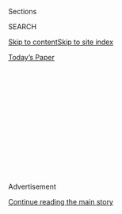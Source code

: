 <div id="app">

<div>

<div>

<div>

<div class="NYTAppHideMasthead css-1q2w90k e1suatyy0">

<div class="section css-ui9rw0 e1suatyy2">

<div class="css-eph4ug er09x8g0">

<div class="css-6n7j50">

</div>

<span class="css-1dv1kvn">Sections</span>

<div class="css-10488qs">

<span class="css-1dv1kvn">SEARCH</span>

</div>

[Skip to content](#site-content)[Skip to site
index](#site-index)

</div>

<div class="css-10698na e1huz5gh0">

</div>

</div>

<div id="masthead-bar-one" class="section hasLinks css-15hmgas e1csuq9d3">

<div class="css-uqyvli e1csuq9d0">

</div>

<div class="css-1uqjmks e1csuq9d1">

</div>

<div class="css-9e9ivx">

[](https://myaccount.nytimes3xbfgragh.onion/auth/login?response_type=cookie&client_id=vi)

</div>

<div class="css-1bvtpon e1csuq9d2">

[Today’s
Paper](https://www.nytimes3xbfgragh.onion/section/todayspaper)

</div>

</div>

</div>

</div>

<div data-aria-hidden="false">

<div id="site-content" data-role="main">

<div>

<div class="css-1aor85t" style="opacity:0.000000001;z-index:-1;visibility:hidden">

<div class="css-1hqnpie">

<div class="css-epjblv">

<span class="css-z6pdnw">Letter of Recommendation: Nike Air Force
1s</span>

</div>

<div class="css-k008qs">

<div class="css-1iwv8en">

<span class="css-18z7m18"></span>

<div>

<div>

</div>

</div>

</div>

<span class="css-1n6z4y">https://nyti.ms/2X4yFyp</span>

<div class="css-1705lsu">

<div class="css-4xjgmj">

<div class="css-4skfbu" data-role="toolbar" data-aria-label="Social Media Share buttons, Save button, and Comments Panel with current comment count" data-testid="share-tools">

  - 
  - 
  - 
  - 
    
    <div class="css-6n7j50">
    
    </div>

  - 

</div>

</div>

</div>

</div>

</div>

</div>

<div class="css-13pd83m">

</div>

<div id="top-wrapper" class="css-1sy8kpn">

<div id="top-slug" class="css-l9onyx">

Advertisement

</div>

[Continue reading the main
story](#after-top)

<div class="ad top-wrapper" style="text-align:center;height:100%;display:block;min-height:250px">

<div id="top" class="place-ad" data-position="top" data-size-key="top">

</div>

</div>

<div id="after-top">

</div>

</div>

<div id="sponsor-wrapper" class="css-1hyfx7x">

<div id="sponsor-slug" class="css-19vbshk">

Supported by

</div>

[Continue reading the main
story](#after-sponsor)

<div id="sponsor" class="ad sponsor-wrapper" style="text-align:center;height:100%;display:block">

</div>

<div id="after-sponsor">

</div>

</div>

[Letter of
Recommendation](/column/letter-of-recommendation "Letter of Recommendation")

<div class="css-1vkm6nb ehdk2mb0">

# Letter of Recommendation: Nike Air Force 1s

</div>

<div class="css-79elbk" data-testid="photoviewer-wrapper">

<div class="css-z3e15g" data-testid="photoviewer-wrapper-hidden">

</div>

<div class="css-1a48zt4 ehw59r15" data-testid="photoviewer-children">

![<span class="css-ach9cc e1z0qqy90" itemprop="copyrightHolder"><span class="css-1ly73wi e1tej78p0">Credit...</span><span><span>Photograph
by Mayan
Toledano</span></span></span>](https://static01.graylady3jvrrxbe.onion/images/2019/06/30/magazine/30mag-lor/29cfc925fec748baa44dd2fdef9cef42-articleLarge.jpg?quality=75&auto=webp&disable=upscale)

</div>

</div>

<div class="css-xt80pu e12qa4dv0">

<div class="css-18e8msd">

<div class="css-vp77d3 epjyd6m0">

<div class="css-1baulvz">

By <span class="css-1baulvz last-byline" itemprop="name">D.
Watkins</span>

</div>

</div>

  - June 25,
    2019

  - 
    
    <div class="css-4xjgmj">
    
    <div class="css-d8bdto" data-role="toolbar" data-aria-label="Social Media Share buttons, Save button, and Comments Panel with current comment count" data-testid="share-tools">
    
      - 
      - 
      - 
      - 
        
        <div class="css-6n7j50">
        
        </div>
    
      - 
    
    </div>
    
    </div>

</div>

</div>

<div class="section meteredContent css-1r7ky0e" name="articleBody" itemprop="articleBody">

<div class="css-1fanzo5 StoryBodyCompanionColumn">

<div class="css-53u6y8">

“Wake up, dummy\!” my cousin yelled through my bedroom door. This was
back in 1998, about 7 a.m. “You got the Foot Locker interview\! We need
that discount\! Get up\!”

Ashy, teenage me fell out of bed and ran to my calendar, navigating
through all the sneakers littering my floor: Air Jordans, Air Max 90s,
95s, 97s, the Pippens that say “AIR” on the side, more Uptempos,
Duncans, Air Pennys and every other slightly worn Nike in my rotation.
He was right, today was the Foot Locker interview — the day that the
famous sneaker chain would recognize me as a shoe expert, hire me on the
spot, hit me with my own official Foot Locker referee shirt and grossly
underpay me but try to make it right with the 30 percent discount before
marveling at the way I tripled their sales with my uncanny shoe
intellect and promote me to the highest level in their company while I
was still in high school.

I had never had a job before. In the event that I ever was in a position
to get one, my dad always told me to say, “I’d like to develop a sense
of independence.” We all know that the real reason we work is for money,
but as Pop constantly reminded me, “You gotta play the game.” I planned
to play the game that day in a crisp button-up shirt, some black slacks,
and hard bottoms — you know, church shoes. But after 10 minutes of shoe
digging and finding only one, I spotted, all the way at the end of the
long line of boxed shoes I rarely touched, a fresh pair of
white-on-white “Airs.” I threw them on and blasted out the door.

Nike Air Force 1s were sacred in my town, and still are. We Baltimoreans
call them “Airs” because they’re as important to us as oxygen. My dad
ran the streets in his until the fronts crinkled and the seams burst. My
older brother and his friends would buy fresh pairs by the dozens with
street money, in a bunch of different colors to match their Russell,
Champion and Sergio Tacchini tracksuits. Clean Airs and a clean
sweatsuit was the East Baltimore uniform.

</div>

</div>

<div class="css-1fanzo5 StoryBodyCompanionColumn">

<div class="css-53u6y8">

When I arrived at the interview, there was one nervous-looking guy in
front of me. From behind, I heard a voice: “You cleaned up for this job,
with ya lil’ Airs and button-up on. You think you
cute?”

</div>

</div>

<div style="max-width:100%;margin:0 auto">

<div class="css-17dprlf" data-id="100000006571402" data-slug="30mag-lor-pullquote1" style="max-width:600px">

</div>

</div>

<div class="css-1fanzo5 StoryBodyCompanionColumn">

<div class="css-53u6y8">

“Nay Nay\!” I said, turning around. “You never beeped me. What’s up?”

“I thought you wanted to be a little drug dealer like your friends?” she
said.

Nay Nay was two years ahead of me in school. She always had a reason for
not dating me: “You too young\!” or “Those boys you be with are too
crazy\!” But here I was, interviewing for jobs. I wrote my beeper number
down for her again and watched her walk out of the store.

“Mr. Watkins, how you doin’, B\!” the store manager said in a heavy New
York accent. “Welcome\!” I followed him into a little office at the back
of the store, where he complimented my shoes: “I’m gonna get married in
a pair of Air 1s, B.” He offered a common myth about how the world
should be thankful that New York popularized the sneaker (New Yorkers
are very Christopher Columbus-like — they think they discovered
everything). The truth was, the shoe needed Baltimore as much as
Baltimore needed the shoe. “Without Baltimore, the Nike Air Force 1
might have faded out of existence,” reads a Nike promo from 2017. “In
1984, two years after its launch, Nike wasn’t planning to continue
production of the shoe. But thanks to Baltimore’s enthusiastic wearers,
the AF-1 continued to be made.”

</div>

</div>

<div class="css-1fanzo5 StoryBodyCompanionColumn">

<div class="css-53u6y8">

Harold Rudo, whose family founded the legendary Baltimore sneaker store
Charley Rudo Sports, was getting them delivered by the truckload when he
heard that Nike planned to discontinue the shoe. This was in the days
before the internet, so businesses like Rudo’s weren’t as focused on
what the rest of the world was doing. The local market was everything —
and locally, we wanted Airs. “The shoes were blowing out of my store,”
Rudo said in a[2007
article](https://www.baltimoresun.com/news/bs-xpm-2007-01-25-0701250054-story.html)
in The Baltimore Sun. He flew out to Nike’s headquarters in Portland,
Oregon, and “met with the second-in-command.” Airs were one of the most
popular shoes in both Rudo’s East and West Baltimore stores. “After a
time, Nike decided to send AF1s to the chopping block,” Rochelle Rudo,
Harold’s sister, [told the
Sun](https://www.baltimoresun.com/obituaries/bs-md-ob-harold-rudo-20170404-story.html).
“Harold wouldn’t let that happen.”

The Foot Locker manager shook my hand. “You’ll be hearing from me, kid,”
he said. “Real talk.” I headed home to let my cousin know that I smashed
the interview, and that we had big discounts in our future. On the way,
I got a \#911 page, so I stopped at a pay phone and hit the number back:
It was Nay Nay, asking for a date.

When I picked up my cousin, he cut me off before I could tell him about
my winning streak. “No time\!” he replied, jumping in my car: Two
friends wanted to play us in basketball for money, like $300, right now.

I looked down at my feet. My fresh white Airs were about to get as
crumpled and brown at the seams as my dad’s. We won the game, and I
wiped them down as best I could before my date with Nay Nay, which led
to multiple dates, which led to nothing, because she was using high
school me to make her 20-something-year-old boyfriend jealous. I never
got that Foot Locker job, or any other job in a shoe store, either. But
I discovered my connection with Airs, just as my dad, big brother and
older guys in the neighborhood did before me. I’m from a place where
nothing is permanent — not housing, not family, not freedom — and yet
these shoes have always been there: the one sneaker I can hoop in, wear
on a date or to a job interview. Twenty years later, and they’re still a
part of my uniform.

</div>

</div>

</div>

<div>

</div>

<div>

</div>

<div>

</div>

<div>

<div id="bottom-wrapper" class="css-1ede5it">

<div id="bottom-slug" class="css-l9onyx">

Advertisement

</div>

[Continue reading the main
story](#after-bottom)

<div id="bottom" class="ad bottom-wrapper" style="text-align:center;height:100%;display:block;min-height:90px">

</div>

<div id="after-bottom">

</div>

</div>

</div>

</div>

</div>

## Site Index

<div>

</div>

## Site Information Navigation

  - [© <span>2020</span> <span>The New York Times
    Company</span>](https://help.nytimes3xbfgragh.onion/hc/en-us/articles/115014792127-Copyright-notice)

<!-- end list -->

  - [NYTCo](https://www.nytco.com/)
  - [Contact
    Us](https://help.nytimes3xbfgragh.onion/hc/en-us/articles/115015385887-Contact-Us)
  - [Work with us](https://www.nytco.com/careers/)
  - [Advertise](https://nytmediakit.com/)
  - [T Brand Studio](http://www.tbrandstudio.com/)
  - [Your Ad
    Choices](https://www.nytimes3xbfgragh.onion/privacy/cookie-policy#how-do-i-manage-trackers)
  - [Privacy](https://www.nytimes3xbfgragh.onion/privacy)
  - [Terms of
    Service](https://help.nytimes3xbfgragh.onion/hc/en-us/articles/115014893428-Terms-of-service)
  - [Terms of
    Sale](https://help.nytimes3xbfgragh.onion/hc/en-us/articles/115014893968-Terms-of-sale)
  - [Site
    Map](https://spiderbites.nytimes3xbfgragh.onion)
  - [Help](https://help.nytimes3xbfgragh.onion/hc/en-us)
  - [Subscriptions](https://www.nytimes3xbfgragh.onion/subscription?campaignId=37WXW)

</div>

</div>

</div>

</div>
